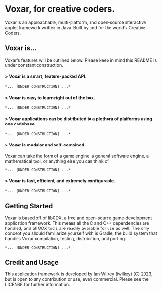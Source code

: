 # Voxar, for creative coders.

Voxar is an approachable, multi-platform, and open-source interactive applet framework written in Java. Built by and for the world's Creative Coders.

## Voxar is...

Voxar's features will be outlined below. Please keep in mind this README is under constant construction.

#### > Voxar is a smart, feature-packed API.

    *... [UNDER CONSTRUCTION] ...*

#### > Voxar is easy to learn right out of the box.

    *... [UNDER CONSTRUCTION] ...*

#### > Voxar applications can be distributed to a plethora of platforms using one codebase.

    *... [UNDER CONSTRUCTION] ...*

#### > Voxar is modular and self-contained.

Voxar can take the form of a game engine, a general software engine, a mathematical tool, or anything else you can think of.

    *... [UNDER CONSTRUCTION] ...*

#### > Voxar is fast, efficient, and extremely configurable.

    *... [UNDER CONSTRUCTION] ...*

## Getting Started

Voxar is based off of libGDX, a free and open-source game-development application framework. This means all the C and C++ dependencies are handled, and 
all GDX tools are readily available for use as well. The only concept you should familiarize yourself with is Gradle, the build system that handles Voxar
compilation, testing, distribution, and porting. 

    *... [UNDER CONSTRUCTION] ...*

## Credit and Usage

This application framework is developed by Ian Wilkey (iwilkey) (C) 2023, but is open to any contribution or use, even commercial. Please see the LICENSE for further information.
